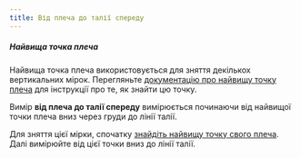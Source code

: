 ```yaml
---
title: Від плеча до талії спереду
---
```


<Note>

##### Найвища точка плеча

Найвища точка плеча використовується для зняття декількох вертикальних мірок.
Перегляньте [документацію про найвищу точку плеча](/docs/measurements/hps/) для інструкції про те, як знайти цю точку.

</Note>

Вимір **від плеча до талії спереду** вимірюється починаючи від найвищої точки плеча вниз через груди до лінії талії.

Для зняття цієї мірки, спочатку [знайдіть найвищу точку свого плеча](/docs/measurements/hps/). Далі вимірюйте від цієї точки вниз до лінії талії.
<MeasieImage />
